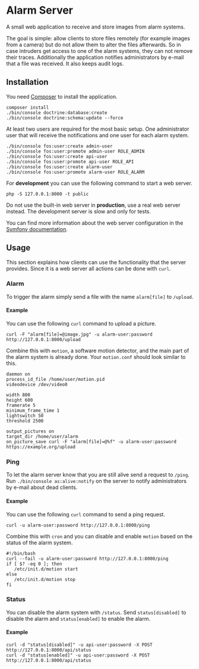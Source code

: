 Alarm Server
============

A small web application to receive and store images from alarm systems.

The goal is simple: allow clients to store files remotely (for example images from a camera) but do not allow them to alter the files afterwards.
So in case intruders get access to one of the alarm systems, they can not remove their traces.
Additionally the application notifies administrators by e-mail that a file was received. It also keeps audit logs.

## Installation
You need [Composer](https://getcomposer.org/) to install the application.

    composer install
    ./bin/console doctrine:database:create 
    ./bin/console doctrine:schema:update --force 

At least two users are required for the most basic setup. One administrator user that will receive the notifications and one user for each alarm system.

    ./bin/console fos:user:create admin-user
    ./bin/console fos:user:promote admin-user ROLE_ADMIN
    ./bin/console fos:user:create api-user
    ./bin/console fos:user:promote api-user ROLE_API
    ./bin/console fos:user:create alarm-user
    ./bin/console fos:user:promote alarm-user ROLE_ALARM

For **development** you can use the following command to start a web server.
```
php -S 127.0.0.1:8000 -t public
```

Do not use the built-in web server in **production**, use a real web server instead. The development server is slow and only for tests.

You can find more information about the web server configuration in the [Symfony documentation](https://symfony.com/doc/4.0/setup/web_server_configuration.html).

## Usage
This section explains how clients can use the functionality that the server provides. Since it is a web server all
actions can be done with `curl`.

### Alarm
To trigger the alarm simply send a file with the name `alarm[file]` to `/upload`.

#### Example
You can use the following `curl` command to upload a picture.
```
curl -F "alarm[file]=@image.jpg" -u alarm-user:password http://127.0.0.1:8000/upload
```

Combine this with `motion`, a software motion detector, and the main part of the alarm system is already done.
Your `motion.conf` should look similar to this.
```
daemon on
process_id_file /home/user/motion.pid
videodevice /dev/video0

width 800
height 600
framerate 5
minimum_frame_time 1
lightswitch 50
threshold 2500

output_pictures on
target_dir /home/user/alarm
on_picture_save curl -F "alarm[file]=@%f" -u alarm-user:password https://example.org/upload
```

### Ping
To let the alarm server know that you are still alive send a request to `/ping`. Run `./bin/console as:alive:notify`
on the server to notify administrators by e-mail about dead clients.

#### Example
You can use the following `curl` command to send a ping request.
```
curl -u alarm-user:password http://127.0.0.1:8000/ping
```

Combine this with `cron` and you can disable and enable `motion` based on the status of the alarm system.

```
#!/bin/bash
curl --fail -u alarm-user:password http://127.0.0.1:8000/ping
if [ $? -eq 0 ]; then
   /etc/init.d/motion start
else
   /etc/init.d/motion stop
fi
```

### Status
You can disable the alarm system with `/status`. Send `status[disabled]` to disable the alarm and `status[enabled]` to enable the alarm.

#### Example
```
curl -d "status[disabled]" -u api-user:password -X POST http://127.0.0.1:8000/api/status
curl -d "status[enabled]" -u api-user:password -X POST http://127.0.0.1:8000/api/status
```